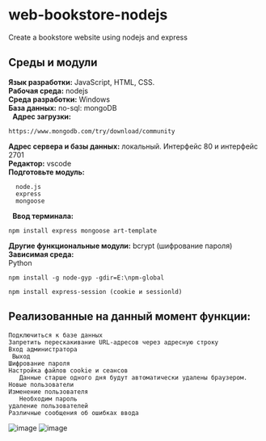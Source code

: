 # web-bookstore-nodejs
Create a bookstore website using nodejs and express  
## Среды и модули
**Язык разработки:** JavaScript, HTML, CSS.  
**Рабочая среда:** nodejs  
**Среда разработки:** Windows  
**База данных:** no-sql: mongoDB  
&nbsp; **Адрес загрузки:**  
```
https://www.mongodb.com/try/download/community
```  
**Адрес сервера и базы данных:** локальный. Интерфейс 80 и интерфейс 2701  
**Редактор:** vscode  
**Подготовьте модуль:**  
```
  node.js  
  express  
  mongoose
```  
&nbsp; **Ввод терминала:**  
```
npm install express mongoose art-template
```  
**Другие функциональные модули:** bcrypt (шифрование пароля)  
**Зависимая среда:**  
Python  
```
npm install -g node-gyp -gdir=E:\npm-global
```  
```
npm install express-session (cookie и sessionld)
```
## Реализованные на данный момент функции:
```
Подключиться к базе данных
Запретить перескакивание URL-адресов через адресную строку
Вход администратора
 Выход
Шифрование пароля
Настройка файлов cookie и сеансов
   Данные старше одного дня будут автоматически удалены браузером.
Новые пользователи
Изменение пользователя
   Необходим пароль
удаление пользователей
Различные сообщения об ошибках ввода
```
![image](https://github.com/Zmake7/web-bookstore-nodejs/assets/120714851/57f72bdb-7ac5-4fae-9a95-77e52890aa96)
![image](https://github.com/Zmake7/web-bookstore-nodejs/assets/120714851/cc38bad2-994c-4b26-b759-674b38243574)



